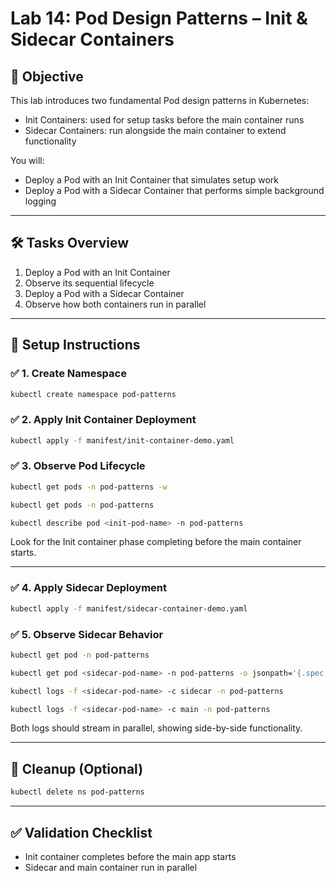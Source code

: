 # Lab 14: Pod Design Patterns – Init & Sidecar Containers

## 🎯 Objective

This lab introduces two fundamental Pod design patterns in Kubernetes:

* Init Containers: used for setup tasks before the main container runs
* Sidecar Containers: run alongside the main container to extend functionality

You will:

* Deploy a Pod with an Init Container that simulates setup work
* Deploy a Pod with a Sidecar Container that performs simple background logging

---

## 🛠️ Tasks Overview

1. Deploy a Pod with an Init Container
2. Observe its sequential lifecycle
3. Deploy a Pod with a Sidecar Container
4. Observe how both containers run in parallel

---

## 🔧 Setup Instructions

### ✅ 1. Create Namespace

```bash
kubectl create namespace pod-patterns
```

### ✅ 2. Apply Init Container Deployment

```bash
kubectl apply -f manifest/init-container-demo.yaml
```

### ✅ 3. Observe Pod Lifecycle

```bash
kubectl get pods -n pod-patterns -w
```

```bash
kubectl get pods -n pod-patterns
```

```bash
kubectl describe pod <init-pod-name> -n pod-patterns
```

Look for the Init container phase completing before the main container starts.

---

### ✅ 4. Apply Sidecar Deployment

```bash
kubectl apply -f manifest/sidecar-container-demo.yaml
```

### ✅ 5. Observe Sidecar Behavior

```sh 
kubectl get pod -n pod-patterns
```

```bash 
kubectl get pod <sidecar-pod-name> -n pod-patterns -o jsonpath='{.spec.containers[*].name}'
```


```bash
kubectl logs -f <sidecar-pod-name> -c sidecar -n pod-patterns
```

```bash
kubectl logs -f <sidecar-pod-name> -c main -n pod-patterns
```

Both logs should stream in parallel, showing side-by-side functionality.

---

## 🧼 Cleanup (Optional)

```bash
kubectl delete ns pod-patterns
```

---

## ✅ Validation Checklist

* Init container completes before the main app starts
* Sidecar and main container run in parallel
